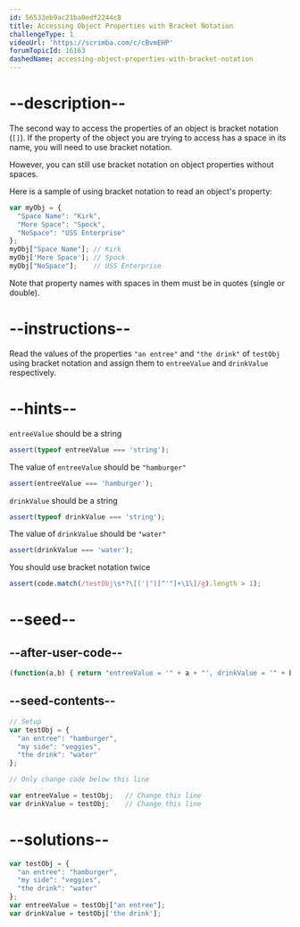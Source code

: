 ```yaml
---
id: 56533eb9ac21ba0edf2244c8
title: Accessing Object Properties with Bracket Notation
challengeType: 1
videoUrl: 'https://scrimba.com/c/cBvmEHP'
forumTopicId: 16163
dashedName: accessing-object-properties-with-bracket-notation
---
```


# --description--

The second way to access the properties of an object is bracket notation (`[]`). If the property of the object you are trying to access has a space in its name, you will need to use bracket notation.

However, you can still use bracket notation on object properties without spaces.

Here is a sample of using bracket notation to read an object's property:

```js
var myObj = {
  "Space Name": "Kirk",
  "More Space": "Spock",
  "NoSpace": "USS Enterprise"
};
myObj["Space Name"]; // Kirk
myObj['More Space']; // Spock
myObj["NoSpace"];    // USS Enterprise
```

Note that property names with spaces in them must be in quotes (single or double).

# --instructions--

Read the values of the properties `"an entree"` and `"the drink"` of `testObj` using bracket notation and assign them to `entreeValue` and `drinkValue` respectively.

# --hints--

`entreeValue` should be a string

```js
assert(typeof entreeValue === 'string');
```

The value of `entreeValue` should be `"hamburger"`

```js
assert(entreeValue === 'hamburger');
```

`drinkValue` should be a string

```js
assert(typeof drinkValue === 'string');
```

The value of `drinkValue` should be `"water"`

```js
assert(drinkValue === 'water');
```

You should use bracket notation twice

```js
assert(code.match(/testObj\s*?\[('|")[^'"]+\1\]/g).length > 1);
```

# --seed--

## --after-user-code--

```js
(function(a,b) { return "entreeValue = '" + a + "', drinkValue = '" + b + "'"; })(entreeValue,drinkValue);
```

## --seed-contents--

```js
// Setup
var testObj = {
  "an entree": "hamburger",
  "my side": "veggies",
  "the drink": "water"
};

// Only change code below this line

var entreeValue = testObj;   // Change this line
var drinkValue = testObj;    // Change this line
```

# --solutions--

```js
var testObj = {
  "an entree": "hamburger",
  "my side": "veggies",
  "the drink": "water"
};
var entreeValue = testObj["an entree"];
var drinkValue = testObj['the drink'];
```